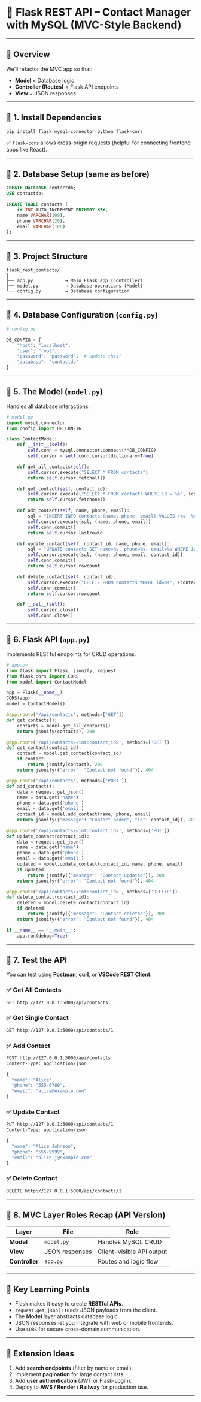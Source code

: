 # 🧩 Flask REST API – Contact Manager with MySQL (MVC-Style Backend)

---

## 🧱 Overview

We’ll refactor the MVC app so that:

* **Model** = Database logic
* **Controller (Routes)** = Flask API endpoints
* **View** = JSON responses

---

## 🔹 1. Install Dependencies

```bash
pip install flask mysql-connector-python flask-cors
```

✅ `flask-cors` allows cross-origin requests (helpful for connecting frontend apps like React).

---

## 🔹 2. Database Setup (same as before)

```sql
CREATE DATABASE contactdb;
USE contactdb;

CREATE TABLE contacts (
    id INT AUTO_INCREMENT PRIMARY KEY,
    name VARCHAR(100),
    phone VARCHAR(20),
    email VARCHAR(100)
);
```

---

## 🔹 3. Project Structure

```
flask_rest_contacts/
│
├── app.py            → Main Flask app (Controller)
├── model.py          → Database operations (Model)
└── config.py         → Database configuration
```

---

## 🔹 4. Database Configuration (`config.py`)

```python
# config.py

DB_CONFIG = {
    "host": "localhost",
    "user": "root",
    "password": "password",  # update this!
    "database": "contactdb"
}
```

---

## 🔹 5. The Model (`model.py`)

Handles all database interactions.

```python
# model.py
import mysql.connector
from config import DB_CONFIG

class ContactModel:
    def __init__(self):
        self.conn = mysql.connector.connect(**DB_CONFIG)
        self.cursor = self.conn.cursor(dictionary=True)

    def get_all_contacts(self):
        self.cursor.execute("SELECT * FROM contacts")
        return self.cursor.fetchall()

    def get_contact(self, contact_id):
        self.cursor.execute("SELECT * FROM contacts WHERE id = %s", (contact_id,))
        return self.cursor.fetchone()

    def add_contact(self, name, phone, email):
        sql = "INSERT INTO contacts (name, phone, email) VALUES (%s, %s, %s)"
        self.cursor.execute(sql, (name, phone, email))
        self.conn.commit()
        return self.cursor.lastrowid

    def update_contact(self, contact_id, name, phone, email):
        sql = "UPDATE contacts SET name=%s, phone=%s, email=%s WHERE id=%s"
        self.cursor.execute(sql, (name, phone, email, contact_id))
        self.conn.commit()
        return self.cursor.rowcount

    def delete_contact(self, contact_id):
        self.cursor.execute("DELETE FROM contacts WHERE id=%s", (contact_id,))
        self.conn.commit()
        return self.cursor.rowcount

    def __del__(self):
        self.cursor.close()
        self.conn.close()
```

---

## 🔹 6. Flask API (`app.py`)

Implements RESTful endpoints for CRUD operations.

```python
# app.py
from flask import Flask, jsonify, request
from flask_cors import CORS
from model import ContactModel

app = Flask(__name__)
CORS(app)
model = ContactModel()

@app.route('/api/contacts', methods=['GET'])
def get_contacts():
    contacts = model.get_all_contacts()
    return jsonify(contacts), 200

@app.route('/api/contacts/<int:contact_id>', methods=['GET'])
def get_contact(contact_id):
    contact = model.get_contact(contact_id)
    if contact:
        return jsonify(contact), 200
    return jsonify({"error": "Contact not found"}), 404

@app.route('/api/contacts', methods=['POST'])
def add_contact():
    data = request.get_json()
    name = data.get('name')
    phone = data.get('phone')
    email = data.get('email')
    contact_id = model.add_contact(name, phone, email)
    return jsonify({"message": "Contact added", "id": contact_id}), 201

@app.route('/api/contacts/<int:contact_id>', methods=['PUT'])
def update_contact(contact_id):
    data = request.get_json()
    name = data.get('name')
    phone = data.get('phone')
    email = data.get('email')
    updated = model.update_contact(contact_id, name, phone, email)
    if updated:
        return jsonify({"message": "Contact updated"}), 200
    return jsonify({"error": "Contact not found"}), 404

@app.route('/api/contacts/<int:contact_id>', methods=['DELETE'])
def delete_contact(contact_id):
    deleted = model.delete_contact(contact_id)
    if deleted:
        return jsonify({"message": "Contact deleted"}), 200
    return jsonify({"error": "Contact not found"}), 404

if __name__ == '__main__':
    app.run(debug=True)
```

---

## 🔹 7. Test the API

You can test using **Postman**, **curl**, or **VSCode REST Client**.

### ✅ Get All Contacts

```bash
GET http://127.0.0.1:5000/api/contacts
```

### ✅ Get Single Contact

```bash
GET http://127.0.0.1:5000/api/contacts/1
```

### ✅ Add Contact

```bash
POST http://127.0.0.1:5000/api/contacts
Content-Type: application/json

{
  "name": "Alice",
  "phone": "555-6789",
  "email": "alice@example.com"
}
```

### ✅ Update Contact

```bash
PUT http://127.0.0.1:5000/api/contacts/1
Content-Type: application/json

{
  "name": "Alice Johnson",
  "phone": "555-9999",
  "email": "alice.j@example.com"
}
```

### ✅ Delete Contact

```bash
DELETE http://127.0.0.1:5000/api/contacts/1
```

---

## 🔹 8. MVC Layer Roles Recap (API Version)

| Layer          | File           | Role                      |
| -------------- | -------------- | ------------------------- |
| **Model**      | `model.py`     | Handles MySQL CRUD        |
| **View**       | JSON responses | Client-visible API output |
| **Controller** | `app.py`       | Routes and logic flow     |

---

## 🧠 Key Learning Points

* Flask makes it easy to create **RESTful APIs**.
* `request.get_json()` reads JSON payloads from the client.
* The **Model** layer abstracts database logic.
* JSON responses let you integrate with web or mobile frontends.
* Use `CORS` for secure cross-domain communication.

---

## 🚀 Extension Ideas

1. Add **search endpoints** (filter by name or email).
2. Implement **pagination** for large contact lists.
3. Add **user authentication** (JWT or Flask-Login).
4. Deploy to **AWS / Render / Railway** for production use.

---
